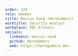 ```yaml
---
order: 129
role: member
title: Marcus Sand (HeroGamers)
worktitle: Security Analyst
workplace: TDC Erhverv
socials:
  linkedin: marcus-sand
  github: HeroGamers
  web: https://herogamers.dev
---
```

